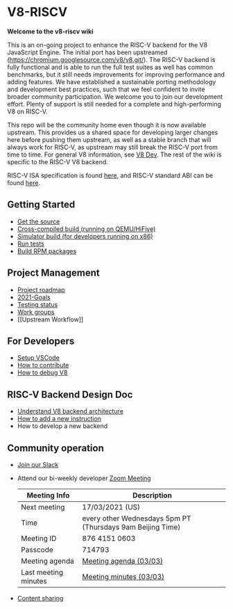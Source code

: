 # V8-RISCV
**Welcome to the v8-riscv wiki**

This is an on-going project to enhance the RISC-V backend for the V8 JavaScript Engine. The initial port has been upstreamed (https://chromium.googlesource.com/v8/v8.git/). The RISC-V backend is fully functional and is able to run the full test suites as well has common benchmarks, but it still needs improvements for improving performance and adding features. We have established a sustainable porting methodology and development best practices, such that we feel confident to invite broader community participation. We welcome you to join our development effort. Plenty of support is still needed for a complete and high-performing V8 on RISC-V.

This repo will be the community home even though it is now available upstream. This provides us a shared space for developing larger changes here before pushing them upstream, as well as a stable branch that will always work for RISC-V, as upstream may still break the RISC-V port from time to time. For general V8 information, see [V8 Dev](https://v8.dev/). The rest of the wiki is specific to the RISC-V V8 backend.

RISC-V ISA specification is found [here](https://riscv.org/specifications/), and RISC-V standard ABI can be found [here](https://github.com/riscv/riscv-elf-psabi-doc/).

## Getting Started
- [Get the source](Get-the-Source)
- [Cross-compiled build (running on QEMU/HiFive)](Cross-compiled-Build)
- [Simulator build (for developers running on x86)](Simulator-Build)
- [Run tests](Run-Tests)
- [Build RPM packages](build-rpm-packages)

## Project Management
- [Project roadmap](Project-Roadmap)
- [2021-Goals](2021-Goals)
- [Testing status](Testing-Status)
- [Work groups](Work-groups)
- [[Upstream Workflow]]

## For Developers
- [Setup VSCode](VSCode-Setup)
- [How to contribute](Contributing)
- [How to debug V8](How-to-debug-V8)

## RISC-V Backend Design Doc
- [Understand V8 backend architecture](Understand-V8-backend-architecture)
- [How to add a new instruction](How-to-add-a-new-instruction)
- How to develop a new backend

## Community operation

- [Join our Slack](https://forms.office.com/Pages/ResponsePage.aspx?id=8o_uD7KjGECcdTodVZH-3OiciJKG_BJHrqMNgnsFFqtUNlRUNEQ5QUgxNk0wVEVaTjJBTDNOMDNIQS4u)
- Attend our bi-weekly developer [Zoom Meeting](https://us02web.zoom.us/j/87641510603?pwd=d2NDcWZtdlJhdG5pQ2ZBZHl4Uk1Ndz09)

   | Meeting Info | Description |
   |-|-|
   | Next meeting | 17/03/2021 (US) |
   | Time | every other Wednesdays 5pm PT (Thursdays 9am Beijing Time) |
   | Meeting ID| 876 4151 0603 |
   | Passcode | 714793 |
   | Meeting agenda | [Meeting agenda (03/03)](Developer-sync-up-meeting-agenda) |
   | Last meeting minutes | [Meeting minutes (03/03)](Sync-up-meeting-minutes)|
- [Content sharing](Content-sharing)
